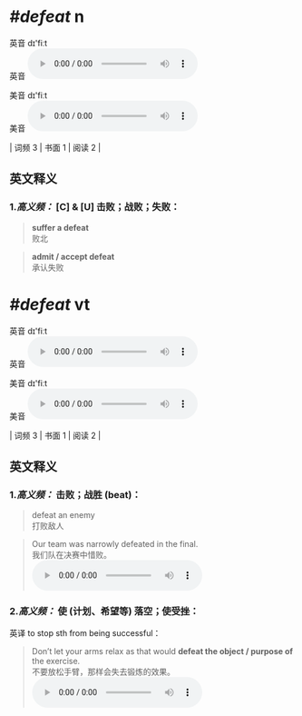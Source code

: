 # ***\#defeat*** n
英音 dɪ'fiːt  
英音
<audio src="./media/defeat-B.aac" controls="controls"></audio>

美音 dɪ'fiːt  
美音
<audio src="./media/defeat.aac" controls="controls"></audio>



| 词频 3 | 书面 1 | 阅读 2 |  

英文释义
---
### 1.*高义频：* **[C] & [U] 击败；战败；失败：**  

 > **suffer a defeat**   
 > 败北    

 > **admit / accept defeat**  
 > 承认失败    


# ***\#defeat*** vt
英音 dɪ'fiːt  
英音
<audio src="./media/defeat-B.aac" controls="controls"></audio>

美音 dɪ'fiːt  
美音
<audio src="./media/defeat.aac" controls="controls"></audio>



| 词频 3 | 书面 1 | 阅读 2 |  

英文释义
---
### 1.*高义频：* **击败；战胜 (beat)：**  

 > defeat an enemy   
 > 打败敌人    

 > Our team was narrowly defeated in the final.   
 > 我们队在决赛中惜败。    
<audio src="./media/defeat-1.aac" controls="controls"></audio>

### 2.*高义频：* **使 (计划、希望等) 落空；使受挫：**  
英译 to stop sth from being successful：

 > Don’t let your arms relax as that would **defeat the object / purpose of** the exercise.  
 > 不要放松手臂，那样会失去锻炼的效果。    
<audio src="./media/defeat-2.aac" controls="controls"></audio>


